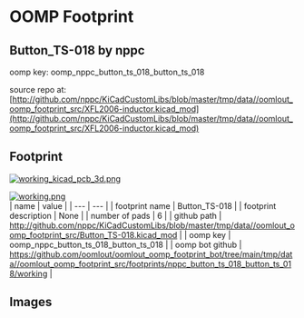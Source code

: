 # OOMP Footprint  
## Button_TS-018  by nppc  
  
oomp key: oomp_nppc_button_ts_018_button_ts_018  
  
source repo at: [http://github.com/nppc/KiCadCustomLibs/blob/master/tmp/data//oomlout_oomp_footprint_src/XFL2006-inductor.kicad_mod](http://github.com/nppc/KiCadCustomLibs/blob/master/tmp/data//oomlout_oomp_footprint_src/XFL2006-inductor.kicad_mod)  
## Footprint  
  
[![working_kicad_pcb_3d.png](working_kicad_pcb_3d_600.png)](working_kicad_pcb_3d.png)  
  
[![working.png](working_600.png)](working.png)  
| name | value | 
| --- | --- | 
| footprint name | Button_TS-018 | 
| footprint description | None | 
| number of pads | 6 | 
| github path | http://github.com/nppc/KiCadCustomLibs/blob/master/tmp/data//oomlout_oomp_footprint_src/Button_TS-018.kicad_mod | 
| oomp key | oomp_nppc_button_ts_018_button_ts_018 | 
| oomp bot github | https://github.com/oomlout/oomlout_oomp_footprint_bot/tree/main/tmp/data//oomlout_oomp_footprint_src/footprints/nppc_button_ts_018_button_ts_018/working | 
## Images  
